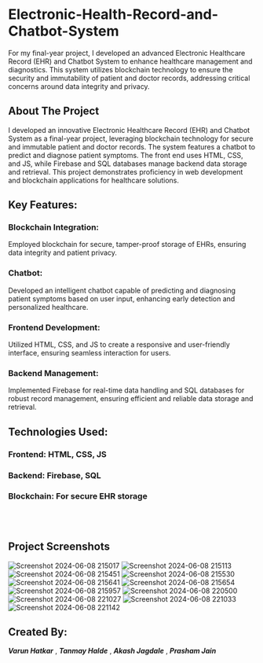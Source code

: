 # Electronic-Health-Record-and-Chatbot-System
For my final-year project, I developed an advanced Electronic Healthcare Record (EHR) and Chatbot System to enhance healthcare management and diagnostics.
This system utilizes blockchain technology to ensure the security and immutability of patient and doctor records, addressing critical concerns around data integrity and privacy. 

<!-- ABOUT THE PROJECT -->
## About The Project

I developed an innovative Electronic Healthcare Record (EHR) and Chatbot System as a final-year project, leveraging blockchain technology for secure and immutable patient and doctor records. The system features a chatbot to predict and diagnose patient symptoms. The front end uses HTML, CSS, and JS, while Firebase and SQL databases manage backend data storage and retrieval.
This project demonstrates proficiency in web development and blockchain applications for healthcare solutions.

## Key Features:

### Blockchain Integration: 
Employed blockchain for secure, tamper-proof storage of EHRs, ensuring data integrity and patient privacy.

### Chatbot: 
Developed an intelligent chatbot capable of predicting and diagnosing patient symptoms based on user input, enhancing early detection and personalized healthcare.

### Frontend Development: 
Utilized HTML, CSS, and JS to create a responsive and user-friendly interface, ensuring seamless interaction for users.

### Backend Management: 
Implemented Firebase for real-time data handling and SQL databases for robust record management, ensuring efficient and reliable data storage and retrieval.

## Technologies Used:
### Frontend: HTML, CSS, JS

### Backend: Firebase, SQL

### Blockchain: For secure EHR storage

<!-- ABOUT THE PROJECT -->
<br></br>
## Project Screenshots

![Screenshot 2024-06-08 215017](https://github.com/Varun-2510/Electronic-Health-Record-and-Chatbot-System/assets/98681983/547796b5-afd2-4101-b812-7ee0e4941e5b)
![Screenshot 2024-06-08 215113](https://github.com/Varun-2510/Electronic-Health-Record-and-Chatbot-System/assets/98681983/9380415c-b2af-418b-9047-4b7f39a1238c)
![Screenshot 2024-06-08 215451](https://github.com/Varun-2510/Electronic-Health-Record-and-Chatbot-System/assets/98681983/b1e962cc-68e8-4528-a834-0880ac215470)
![Screenshot 2024-06-08 215530](https://github.com/Varun-2510/Electronic-Health-Record-and-Chatbot-System/assets/98681983/868c1d81-5596-42ef-b9fc-42dbb7e6ec87)
![Screenshot 2024-06-08 215641](https://github.com/Varun-2510/Electronic-Health-Record-and-Chatbot-System/assets/98681983/1831138e-6e8e-4015-9e9c-02ff761e5590)
![Screenshot 2024-06-08 215654](https://github.com/Varun-2510/Electronic-Health-Record-and-Chatbot-System/assets/98681983/8fa3c6d5-0efe-498e-84d3-ba8cf93cbabc)
![Screenshot 2024-06-08 215957](https://github.com/Varun-2510/Electronic-Health-Record-and-Chatbot-System/assets/98681983/836678bb-d0f0-45fa-972c-213ced51ef47)
![Screenshot 2024-06-08 220500](https://github.com/Varun-2510/Electronic-Health-Record-and-Chatbot-System/assets/98681983/11cfb388-fcb5-45ec-82ba-0ba18104cef9)
![Screenshot 2024-06-08 221027](https://github.com/Varun-2510/Electronic-Health-Record-and-Chatbot-System/assets/98681983/f6d745e7-e6f5-4a3d-81c0-949ee838d24d)
![Screenshot 2024-06-08 221033](https://github.com/Varun-2510/Electronic-Health-Record-and-Chatbot-System/assets/98681983/f87c2548-9dd4-4ee7-b3ad-3a548a2f8db2)
![Screenshot 2024-06-08 221142](https://github.com/Varun-2510/Electronic-Health-Record-and-Chatbot-System/assets/98681983/f95a46f1-ad98-4e81-b79a-c008fa7de675)





## Created By:
<b><i>Varun Hatkar</i></b> , <b><i>Tanmay Halde</i></b> , <b><i>Akash Jagdale</i></b> , <b><i>Prasham Jain</i></b><br><br>

